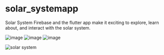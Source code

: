 # solar_systemapp

Solar System Firebase and the flutter app make it exciting to explore, learn about, and interact with the solar system.

![image](https://github.com/ChelghoumMohammedWassim/solar_system-flutter-app/assets/101805975/4c5c4c46-50cc-49d3-9c06-335147795a9e)
![image](https://github.com/ChelghoumMohammedWassim/solar_system-flutter-app/assets/101805975/b97576f0-8661-422b-acb0-71b35afa6372)
![image](https://github.com/ChelghoumMohammedWassim/solar_system-flutter-app/assets/101805975/70f98728-ced3-4a6f-8ef9-12d6f51471c0)

![solar system](https://github.com/ChelghoumMohammedWassim/solar_system-flutter-app/assets/101805975/5365ee31-4685-4d76-adc3-1ab81870bd3f)



